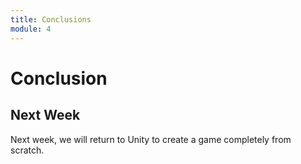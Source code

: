 ```yaml
---
title: Conclusions
module: 4
---
```


# Conclusion

## Next Week

Next week, we will return to Unity to create a game completely from scratch.

